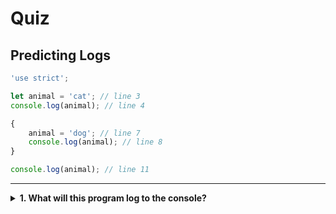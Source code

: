# Quiz

## Predicting Logs

```js
'use strict';

let animal = 'cat'; // line 3
console.log(animal); // line 4

{
	animal = 'dog'; // line 7
	console.log(animal); // line 8
}

console.log(animal); // line 11
```

---

<details>
<summary><strong>1. What will this program log to the console?</strong></summary>
<br>

<details>
<summary><em>A.  <code>"cat"</code> then <code>"dog"</code> then <code>undefined</code></em></summary>
<br>

✖ Nope.

`undefined` will never be logged in this program. There is only one variable
named `animal`, and it always has a value.

It was initialized to `"cat"` and is later reassigned to `"dog"`.

</details>
<details>
<summary><em>B.  <code>"cat"</code> then <code>"dog"</code> then <code>"cat"</code></em></summary>
<br>

✖ Nope.

The variable `animal` is declared in the outer scope and _reassigned_ in the
inner scope. A new variable was not declared inside the scope. It's the same
variable inside and outside!

Modifying an _outer scope_ variable from an _inner scope_ is the same as
modifying it outside, so the new value will still be stored for the final log.

</details>
<details>
<summary><em>C.  <code>"cat"</code> then <code>"dog"</code> then <code>"dog"</code></em></summary>
<br>

✔ Correct!

The assignment on line 7 is inside a block scope, but is accessing a variable
declared in the outer scope. This means that the new value will still be
available after the scope has closed.

Line 8 and line 11 will both log `"dog"` because a new value was never assigned
between those lines.

</details>

</details>
